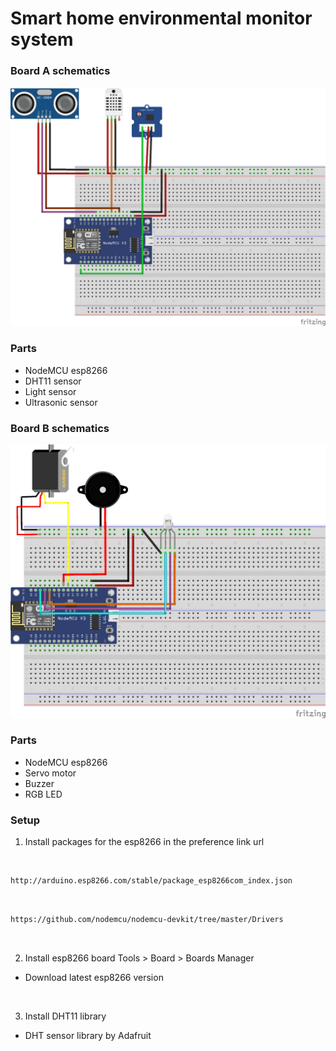 # Smart home environmental monitor system

### Board A schematics
![Board B](Board%20A%20schematics.png)
### Parts
- NodeMCU esp8266
- DHT11 sensor
- Light sensor
- Ultrasonic sensor
  
### Board B schematics
![Board A](Board%20B%20schematics.png)
### Parts
- NodeMCU esp8266
- Servo motor
- Buzzer
- RGB LED
  
### Setup
1. Install packages for the esp8266 in the preference link url
<br>

```bash
http://arduino.esp8266.com/stable/package_esp8266com_index.json
```

<br>

```bash
https://github.com/nodemcu/nodemcu-devkit/tree/master/Drivers
```
<br>

2. Install esp8266 board
Tools > Board > Boards Manager
- Download latest esp8266 version

<br>

3. Install DHT11 library
- DHT sensor library by Adafruit

